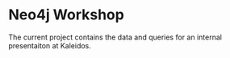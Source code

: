 Neo4j Workshop
===================

The current project contains the data and queries for an internal presentaiton at
Kaleidos.

